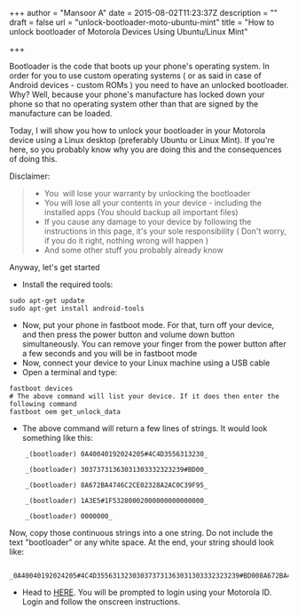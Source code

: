 +++
author = "Mansoor A"
date = 2015-08-02T11:23:37Z
description = ""
draft = false
url = "unlock-bootloader-moto-ubuntu-mint"
title = "How to unlock bootloader of Motorola Devices Using Ubuntu/Linux Mint"

+++


Bootloader is the code that boots up your phone's operating system. In order for you to use custom operating systems ( or as said in case of Android devices - custom ROMs ) you need to have an unlocked bootloader. Why? Well, because your phone's manufacture has locked down your phone so that no operating system other than that are signed by the manufacture can be loaded.

Today, I will show you how to unlock your bootloader in your Motorola device using a Linux desktop (preferably Ubuntu or Linux Mint). If you're here, so you probably know why you are doing this and the consequences of doing this.

Disclaimer:

>   * You  will lose your warranty by unlocking the bootloader
>   * You will lose all your contents in your device - including the installed apps (You should backup all important files)
>   * If you cause any damage to your device by following the instructions in this page, it's your sole responsibility ( Don't worry, if you do it right, nothing wrong will happen )
>   * And some other stuff you probably already know

Anyway, let's get started

  * Install the required tools: 
```
sudo apt-get update
sudo apt-get install android-tools
```

  * Now, put your phone in fastboot mode. For that, turn off your device, and then press the power button and volume down button simultaneously. You can remove your finger from the power button after a few seconds and you will be in fastboot mode
  * Now, connect your device to your Linux machine using a USB cable
  * Open a terminal and type: 
```
fastboot devices
# The above command will list your device. If it does then enter the following command
fastboot oem get_unlock_data
```

  * The above command will return a few lines of strings. It would look something like this:
```
    _(bootloader) 0A40040192024205#4C4D3556313230_
  
    _(bootloader) 30373731363031303332323239#BD00_
  
    _(bootloader) 8A672BA4746C2CE02328A2AC0C39F95_
  
    _(bootloader) 1A3E5#1F53280002000000000000000_
  
    _(bootloader) 0000000_
```
Now, copy those continuous strings into a one string. Do not include the text "bootloader" or any white space. At the end, your string should look like:
  ```
    _0A40040192024205#4C4D355631323030373731363031303332323239#BD008A672BA4746C2CE02328A2AC0C39F951A3E5#1F532800020000000000000000000000
  ```

  * Head to <a href="https://motorola-global-portal.custhelp.com/app/standalone/bootloader/unlock-your-device-b" target="_blank">HERE</a>. You will be prompted to login using your Motorola ID. Login and follow the onscreen instructions.

